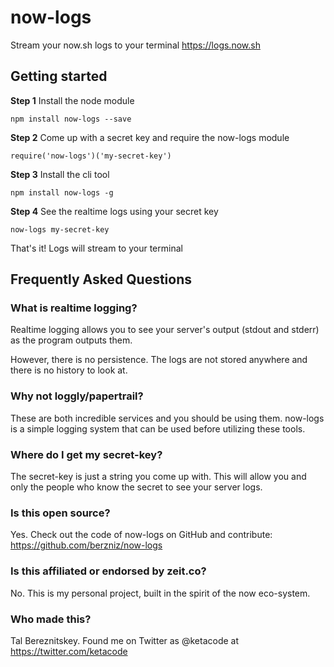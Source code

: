 # now-logs
Stream your now.sh logs to your terminal
https://logs.now.sh

## Getting started

**Step 1** Install the node module
```
npm install now-logs --save
```

**Step 2** Come up with a secret key and require the now-logs module
```
require('now-logs')('my-secret-key')
```

**Step 3** Install the cli tool
```
npm install now-logs -g
```

**Step 4** See the realtime logs using your secret key
```
now-logs my-secret-key
```

That's it! Logs will stream to your terminal

## Frequently Asked Questions

### What is realtime logging?

Realtime logging allows you to see your server's output (stdout and stderr) as the program outputs them.

However, there is no persistence. The logs are not stored anywhere and there is no history to look at.

### Why not loggly/papertrail?

These are both incredible services and you should be using them. now-logs is a simple logging system that can be used before utilizing these tools.

### Where do I get my secret-key?

The secret-key is just a string you come up with. This will allow you and only the people who know the secret to see your server logs.

### Is this open source?

Yes. Check out the code of now-logs on GitHub and contribute: https://github.com/berzniz/now-logs

### Is this affiliated or endorsed by zeit.co?

No. This is my personal project, built in the spirit of the now eco-system.

### Who made this?

Tal Bereznitskey. Found me on Twitter as @ketacode at https://twitter.com/ketacode
